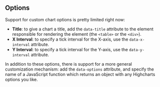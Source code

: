 Options
-------

Support for custom chart options is pretty limited right now:

- **Title**: to give a chart a title, add the `data-title` attribute to the element responsible for
  rendering the element (the `<table>` or the `<div>`).
- **X Interval**: to specify a tick interval for the X-axis, use the `data-x-interval` attribute.
- **Y Interval**: to specify a tick interval for the Y-axis, use the `data-y-interval` attribute.

In addition to these options, there is support for a more general customization mechanism: add the
`data-options` attribute, and specify the name of a JavaScript function which returns an object with
any Highcharts options you like.
